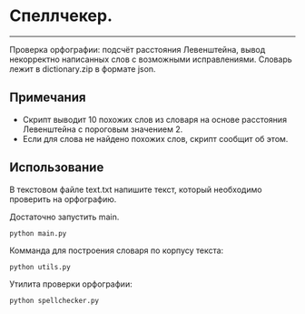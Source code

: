 # Спеллчекер.

***
Проверка орфографии: подсчёт расстояния Левенштейна, вывод некорректно написанных слов 
с возможными исправлениями. Словарь лежит в dictionary.zip в формате json.

Примечания
----------
- Скрипт выводит 10 похожих слов из словаря на основе расстояния Левенштейна с пороговым значением 2.
- Если для слова не найдено похожих слов, скрипт сообщит об этом.

Использование
-----------
В текстовом файле text.txt напишите текст, который необходимо проверить на орфографию.

Достаточно запустить main.
```commandline
python main.py
```

Комманда для построения словаря по корпусу текста:
```commandline
python utils.py
```
Утилита проверки орфографии:
```commandline
python spellchecker.py
```
